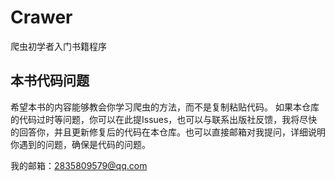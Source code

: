 # Crawer
爬虫初学者入门书籍程序

## 本书代码问题
希望本书的内容能够教会你学习爬虫的方法，而不是复制粘贴代码。
如果本仓库的代码过时等问题，你可以在此提Issues，也可以与联系出版社反馈，我将尽快的回答你，并且更新修复后的代码在本仓库。也可以直接邮箱对我提问，详细说明你遇到的问题，确保是代码的问题。

我的邮箱：2835809579@qq.com
